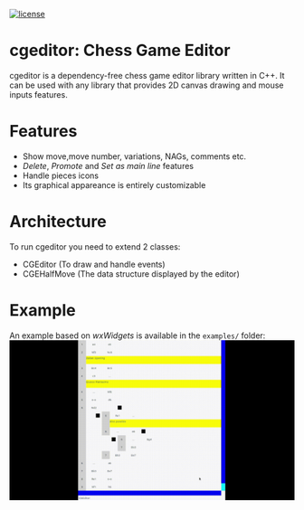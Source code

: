 [![license](https://img.shields.io/badge/License-LGPL_v3-blue.svg)](https://www.gnu.org/licenses/lgpl-3.0)

# cgeditor: Chess Game Editor
cgeditor is a dependency-free chess game editor library written in C++. It can be used with any library that provides 2D canvas drawing and mouse inputs features.

# Features
- Show move,move number, variations, NAGs, comments etc.
- *Delete*, *Promote* and *Set as main line* features
- Handle pieces icons
- Its graphical appareance is entirely customizable

# Architecture
To run cgeditor you need to extend 2 classes:
- CGEditor (To draw and handle events)
- CGEHalfMove (The data structure displayed by the editor)

# Example
An example based on *wxWidgets* is available in the `examples/` folder:
![wxWidgets](examples/wxWidgets/demo.gif)
